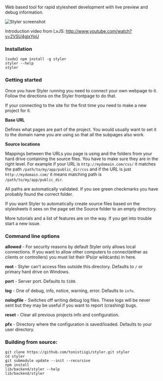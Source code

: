 Web based tool for rapid stylesheet development with live preview and debug information.


![Styler screenshot](https://dl.dropbox.com/u/25033309/styler_screenshot.png "Styler screenshot")


Introduction video from LxJS: <http://www.youtube.com/watch?v=2VSU4gjxYpU>


### Installation

```
[sudo} npm install -g styler
styler --help
styler
```

### Getting started

Once you have Styler running you need to connect your own webpage to it. Follow the directions on the Styler frontpage to do that.

If your connecting to the site for the first time you need to make a new project for it.

**Base URL**

Defines what pages are part of the project. You would usually want to set it to the domain name you are using so that all the subpages also work.

**Source locations**

Mappings between the URLs you page is using and the folders from your hard drive containing the source files. You have to make sure they are in the right level. For example if your URL is `http://mydomain.com/css/` it matches the path `/path/to/my/app/public_dir/css` and if the URL is just `http://mydomain.com/` it means matching path is `/path/to/my/app/public_dir`.

All paths are automatically validated. If you see green checkmarks you have probably found the correct folder.

If you want Styler to automatically create source files based on the stylesheets it sees on the page set the Source folder to an empty directory.



More tutorials and a list of features are on the way. If you get into trouble start a new issue.

### Command line options

**allowed** - For security reasons by default Styler only allows local connections. If you want to allow other computers to connect(either as clients or controllers) you must list their IPs(or wildcards) in here.

**root** - Styler can't access files outside this directory. Defaults to `/` or primary hard drive on Windows.

**port** - Server port. Defaults to `5100`.

**log** - One of debug, info, notice, warning, error. Defaults to `info`.

**nologfile** - Switches off writing debug log files. These logs will be never sent but they may be useful if you want to report (crashing) bugs.

**reset** - Clear all previous projects info and configuration.

**pfx** - Directory where the configuration is saved/loaded. Defaults to your user directory.


### Building from source:

```
git clone https://github.com/tonistiigi/styler.git styler
cd styler
git submodule update --init --recursive
npm install
lib/backend/styler --help
lib/backend/styler
```

